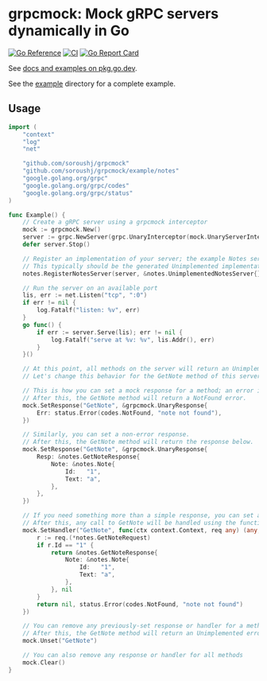 # grpcmock: Mock gRPC servers dynamically in Go

[![Go Reference](https://pkg.go.dev/badge/github.com/soroushj/grpcmock.svg)](https://pkg.go.dev/github.com/soroushj/grpcmock)
[![CI](https://github.com/soroushj/grpcmock/actions/workflows/ci.yml/badge.svg)](https://github.com/soroushj/grpcmock/actions/workflows/ci.yml)
[![Go Report Card](https://goreportcard.com/badge/github.com/soroushj/grpcmock)](https://goreportcard.com/report/github.com/soroushj/grpcmock)

See [docs and examples on pkg.go.dev](https://pkg.go.dev/github.com/soroushj/grpcmock).

See the [example](./example/) directory for a complete example.

## Usage

```go
import (
	"context"
	"log"
	"net"

	"github.com/soroushj/grpcmock"
	"github.com/soroushj/grpcmock/example/notes"
	"google.golang.org/grpc"
	"google.golang.org/grpc/codes"
	"google.golang.org/grpc/status"
)

func Example() {
	// Create a gRPC server using a grpcmock interceptor
	mock := grpcmock.New()
	server := grpc.NewServer(grpc.UnaryInterceptor(mock.UnaryServerInterceptor()))
	defer server.Stop()

	// Register an implementation of your server; the example Notes server in this case.
	// This typically should be the generated Unimplemented implementation.
	notes.RegisterNotesServer(server, &notes.UnimplementedNotesServer{})

	// Run the server on an available port
	lis, err := net.Listen("tcp", ":0")
	if err != nil {
		log.Fatalf("listen: %v", err)
	}
	go func() {
		if err := server.Serve(lis); err != nil {
			log.Fatalf("serve at %v: %v", lis.Addr(), err)
		}
	}()

	// At this point, all methods on the server will return an Unimplemented error.
	// Let's change this behavior for the GetNote method of this server.

	// This is how you can set a mock response for a method; an error in this case.
	// After this, the GetNote method will return a NotFound error.
	mock.SetResponse("GetNote", &grpcmock.UnaryResponse{
		Err: status.Error(codes.NotFound, "note not found"),
	})

	// Similarly, you can set a non-error response.
	// After this, the GetNote method will return the response below.
	mock.SetResponse("GetNote", &grpcmock.UnaryResponse{
		Resp: &notes.GetNoteResponse{
			Note: &notes.Note{
				Id:   "1",
				Text: "a",
			},
		},
	})

	// If you need something more than a simple response, you can set a handler.
	// After this, any call to GetNote will be handled using the function below.
	mock.SetHandler("GetNote", func(ctx context.Context, req any) (any, error) {
		r := req.(*notes.GetNoteRequest)
		if r.Id == "1" {
			return &notes.GetNoteResponse{
				Note: &notes.Note{
					Id:   "1",
					Text: "a",
				},
			}, nil
		}
		return nil, status.Error(codes.NotFound, "note not found")
	})

	// You can remove any previously-set response or handler for a method.
	// After this, the GetNote method will return an Unimplemented error.
	mock.Unset("GetNote")

	// You can also remove any response or handler for all methods
	mock.Clear()
}
```
